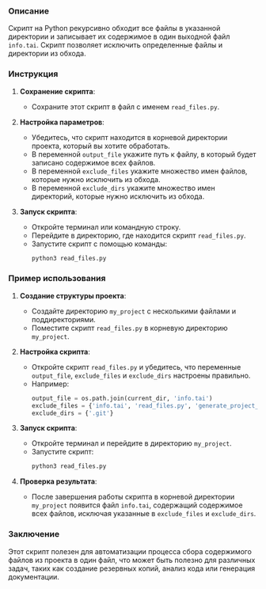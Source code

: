 ### Описание

Скрипт на Python рекурсивно обходит все файлы в указанной директории и записывает их содержимое в один выходной файл `info.tai`. Скрипт позволяет исключить определенные файлы и директории из обхода.

### Инструкция

1. **Сохранение скрипта**:
   - Сохраните этот скрипт в файл с именем `read_files.py`.

2. **Настройка параметров**:
   - Убедитесь, что скрипт находится в корневой директории проекта, который вы хотите обработать.
   - В переменной `output_file` укажите путь к файлу, в который будет записано содержимое всех файлов.
   - В переменной `exclude_files` укажите множество имен файлов, которые нужно исключить из обхода.
   - В переменной `exclude_dirs` укажите множество имен директорий, которые нужно исключить из обхода.

3. **Запуск скрипта**:
   - Откройте терминал или командную строку.
   - Перейдите в директорию, где находится скрипт `read_files.py`.
   - Запустите скрипт с помощью команды:
     ```sh
     python3 read_files.py
     ```

### Пример использования

1. **Создание структуры проекта**:
   - Создайте директорию `my_project` с несколькими файлами и поддиректориями.
   - Поместите скрипт `read_files.py` в корневую директорию `my_project`.

2. **Настройка скрипта**:
   - Откройте скрипт `read_files.py` и убедитесь, что переменные `output_file`, `exclude_files` и `exclude_dirs` настроены правильно.
   - Например:
     ```python
     output_file = os.path.join(current_dir, 'info.tai')
     exclude_files = {'info.tai', 'read_files.py', 'generate_project_structure.py'}
     exclude_dirs = {'.git'}
     ```

3. **Запуск скрипта**:
   - Откройте терминал и перейдите в директорию `my_project`.
   - Запустите скрипт:
     ```sh
     python3 read_files.py
     ```

4. **Проверка результата**:
   - После завершения работы скрипта в корневой директории `my_project` появится файл `info.tai`, содержащий содержимое всех файлов, исключая указанные в `exclude_files` и `exclude_dirs`.

### Заключение

Этот скрипт полезен для автоматизации процесса сбора содержимого файлов из проекта в один файл, что может быть полезно для различных задач, таких как создание резервных копий, анализ кода или генерация документации.

